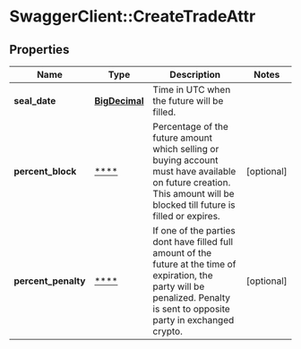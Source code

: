 # SwaggerClient::CreateTradeAttr

## Properties
Name | Type | Description | Notes
------------ | ------------- | ------------- | -------------
**seal_date** | [**BigDecimal**](BigDecimal.md) | Time in UTC when the future will be filled. | 
**percent_block** | [****](.md) | Percentage of the future amount which selling or buying account must have available on future creation. This amount will be blocked till future is filled or expires. | [optional] 
**percent_penalty** | [****](.md) | If one of the parties dont have filled full amount of the future at the time of expiration, the party will be penalized. Penalty is sent to opposite party in exchanged crypto. | [optional] 

